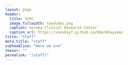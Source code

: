 ```yaml
---
layout: page
header:
  title: SCRC
  image_fullwidth: twodudes.png
  caption: Soroka Clinical Research Center
  caption_url: https://vsevkayf.github.io/OmarKhayyam/
title: "Staff"
meta_title: "staff"
subheadline: "Here we are"
teaser: ""
permalink: "/staff/"
---
```

